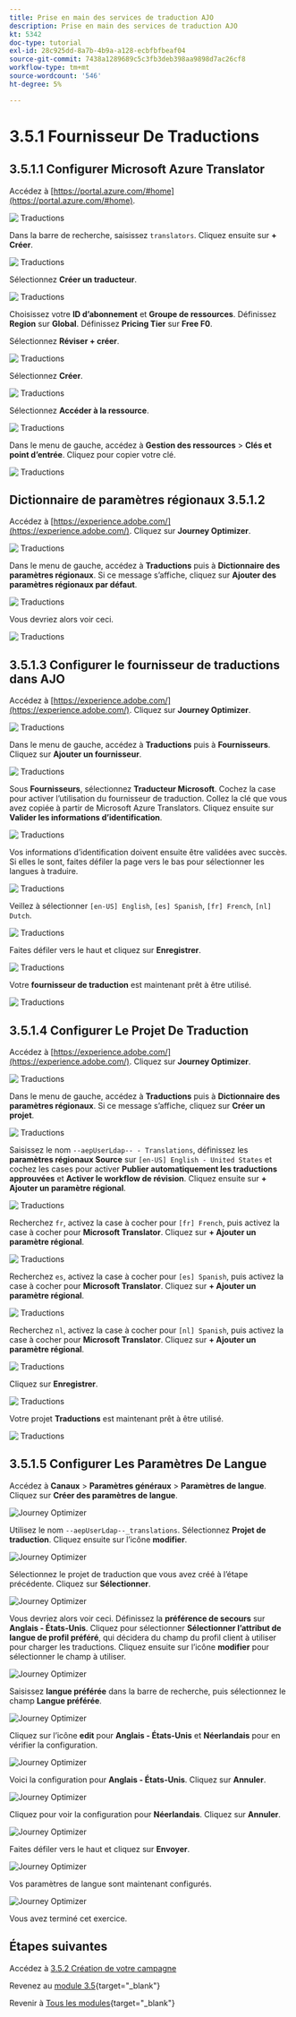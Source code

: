 ```yaml
---
title: Prise en main des services de traduction AJO
description: Prise en main des services de traduction AJO
kt: 5342
doc-type: tutorial
exl-id: 28c925dd-8a7b-4b9a-a128-ecbfbfbeaf04
source-git-commit: 7438a1289689c5c3fb3deb398aa9898d7ac26cf8
workflow-type: tm+mt
source-wordcount: '546'
ht-degree: 5%

---
```


# 3.5.1 Fournisseur De Traductions

## 3.5.1.1 Configurer Microsoft Azure Translator

Accédez à [https://portal.azure.com/#home](https://portal.azure.com/#home).

![&#x200B; Traductions &#x200B;](./images/transl1.png)

Dans la barre de recherche, saisissez `translators`. Cliquez ensuite sur **+ Créer**.

![&#x200B; Traductions &#x200B;](./images/transl2.png)

Sélectionnez **Créer un traducteur**.

![&#x200B; Traductions &#x200B;](./images/transl3.png)

Choisissez votre **ID d’abonnement** et **Groupe de ressources**.
Définissez **Region** sur **Global**.
Définissez **Pricing Tier** sur **Free F0**.

Sélectionnez **Réviser + créer**.

![&#x200B; Traductions &#x200B;](./images/transl4.png)

Sélectionnez **Créer**.

![&#x200B; Traductions &#x200B;](./images/transl5.png)

Sélectionnez **Accéder à la ressource**.

![&#x200B; Traductions &#x200B;](./images/transl6.png)

Dans le menu de gauche, accédez à **Gestion des ressources** > **Clés et point d’entrée**. Cliquez pour copier votre clé.

![&#x200B; Traductions &#x200B;](./images/transl7.png)

## Dictionnaire de paramètres régionaux 3.5.1.2

Accédez à [https://experience.adobe.com/](https://experience.adobe.com/). Cliquez sur **Journey Optimizer**.

![&#x200B; Traductions &#x200B;](./images/ajolp1.png)

Dans le menu de gauche, accédez à **Traductions** puis à **Dictionnaire des paramètres régionaux**. Si ce message s’affiche, cliquez sur **Ajouter des paramètres régionaux par défaut**.

![&#x200B; Traductions &#x200B;](./images/locale1.png)

Vous devriez alors voir ceci.

![&#x200B; Traductions &#x200B;](./images/locale2.png)

## 3.5.1.3 Configurer le fournisseur de traductions dans AJO

Accédez à [https://experience.adobe.com/](https://experience.adobe.com/). Cliquez sur **Journey Optimizer**.

![&#x200B; Traductions &#x200B;](./images/ajolp1.png)

Dans le menu de gauche, accédez à **Traductions** puis à **Fournisseurs**. Cliquez sur **Ajouter un fournisseur**.

![&#x200B; Traductions &#x200B;](./images/transl8.png)

Sous **Fournisseurs**, sélectionnez **Traducteur Microsoft**. Cochez la case pour activer l’utilisation du fournisseur de traduction. Collez la clé que vous avez copiée à partir de Microsoft Azure Translators. Cliquez ensuite sur **Valider les informations d’identification**.

![&#x200B; Traductions &#x200B;](./images/transl9.png)

Vos informations d’identification doivent ensuite être validées avec succès. Si elles le sont, faites défiler la page vers le bas pour sélectionner les langues à traduire.

![&#x200B; Traductions &#x200B;](./images/transl10.png)

Veillez à sélectionner `[en-US] English`, `[es] Spanish`, `[fr] French`, `[nl] Dutch`.

![&#x200B; Traductions &#x200B;](./images/transl11.png)

Faites défiler vers le haut et cliquez sur **Enregistrer**.

![&#x200B; Traductions &#x200B;](./images/transl12.png)

Votre **fournisseur de traduction** est maintenant prêt à être utilisé.

![&#x200B; Traductions &#x200B;](./images/transl13.png)

## 3.5.1.4 Configurer Le Projet De Traduction

Accédez à [https://experience.adobe.com/](https://experience.adobe.com/). Cliquez sur **Journey Optimizer**.

![&#x200B; Traductions &#x200B;](./images/ajolp1.png)

Dans le menu de gauche, accédez à **Traductions** puis à **Dictionnaire des paramètres régionaux**. Si ce message s’affiche, cliquez sur **Créer un projet**.

![&#x200B; Traductions &#x200B;](./images/ajoprovider1.png)

Saisissez le nom `--aepUserLdap-- - Translations`, définissez les **paramètres régionaux Source** sur `[en-US] English - United States` et cochez les cases pour activer **Publier automatiquement les traductions approuvées** et **Activer le workflow de révision**. Cliquez ensuite sur **+ Ajouter un paramètre régional**.

![&#x200B; Traductions &#x200B;](./images/ajoprovider1a.png)

Recherchez `fr`, activez la case à cocher pour `[fr] French`, puis activez la case à cocher pour **Microsoft Translator**. Cliquez sur **+ Ajouter un paramètre régional**.

![&#x200B; Traductions &#x200B;](./images/ajoprovider2.png)

Recherchez `es`, activez la case à cocher pour `[es] Spanish`, puis activez la case à cocher pour **Microsoft Translator**. Cliquez sur **+ Ajouter un paramètre régional**.

![&#x200B; Traductions &#x200B;](./images/ajoprovider3.png)

Recherchez `nl`, activez la case à cocher pour `[nl] Spanish`, puis activez la case à cocher pour **Microsoft Translator**. Cliquez sur **+ Ajouter un paramètre régional**.

![&#x200B; Traductions &#x200B;](./images/ajoprovider6.png)

Cliquez sur **Enregistrer**.

![&#x200B; Traductions &#x200B;](./images/ajoprovider8.png)

Votre projet **Traductions** est maintenant prêt à être utilisé.

![&#x200B; Traductions &#x200B;](./images/ajoprovider9.png)

## 3.5.1.5 Configurer Les Paramètres De Langue

Accédez à **Canaux** > **Paramètres généraux** > **Paramètres de langue**. Cliquez sur **Créer des paramètres de langue**.

![Journey Optimizer](./images/camploc6.png)

Utilisez le nom `--aepUserLdap--_translations`. Sélectionnez **Projet de traduction**. Cliquez ensuite sur l’icône **modifier**.

![Journey Optimizer](./images/camploc7.png)

Sélectionnez le projet de traduction que vous avez créé à l’étape précédente. Cliquez sur **Sélectionner**.

![Journey Optimizer](./images/camploc8.png)

Vous devriez alors voir ceci. Définissez la **préférence de secours** sur **Anglais - États-Unis**. Cliquez pour sélectionner **Sélectionner l’attribut de langue de profil préféré**, qui décidera du champ du profil client à utiliser pour charger les traductions. Cliquez ensuite sur l’icône **modifier** pour sélectionner le champ à utiliser.

![Journey Optimizer](./images/camploc9.png)

Saisissez **langue préférée** dans la barre de recherche, puis sélectionnez le champ **Langue préférée**.

![Journey Optimizer](./images/camploc10.png)

Cliquez sur l’icône **edit** pour **Anglais - États-Unis** et **Néerlandais** pour en vérifier la configuration.

![Journey Optimizer](./images/camploc11.png)

Voici la configuration pour **Anglais - États-Unis**. Cliquez sur **Annuler**.

![Journey Optimizer](./images/camploc12.png)

Cliquez pour voir la configuration pour **Néerlandais**. Cliquez sur **Annuler**.

![Journey Optimizer](./images/camploc13.png)

Faites défiler vers le haut et cliquez sur **Envoyer**.

![Journey Optimizer](./images/camploc14.png)

Vos paramètres de langue sont maintenant configurés.

![Journey Optimizer](./images/camploc15.png)

Vous avez terminé cet exercice.

## Étapes suivantes

Accédez à [3.5.2 Création de votre campagne](./ex2.md)

Revenez au [module 3.5](./ajotranslationsvcs.md){target="_blank"}

Revenir à [Tous les modules](./../../../overview.md){target="_blank"}
